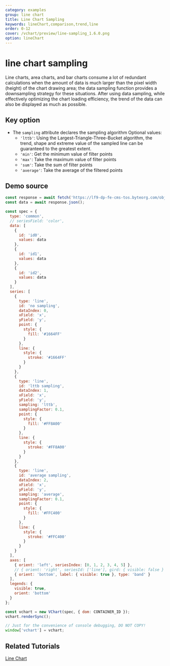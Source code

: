 ```yaml
---
category: examples
group: line chart
title: Line Chart Sampling
keywords: lineChart,comparison,trend,line
order: 0-12
cover: /vchart/preview/line-sampling_1.6.0.png
option: lineChart
---
```


# line chart sampling

Line charts, area charts, and bar charts consume a lot of redundant calculations when the amount of data is much larger than the pixel width (height) of the chart drawing area; the data sampling function provides a downsampling strategy for these situations. After using data sampling, while effectively optimizing the chart loading efficiency, the trend of the data can also be displayed as much as possible.

## Key option

- The `sampling` attribute declares the sampling algorithm
  Optional values:
  - `'lttb'`: Using the Largest-Triangle-Three-Bucket algorithm, the trend, shape and extreme value of the sampled line can be guaranteed to the greatest extent.
  - `'min'`: Get the minimum value of filter points
  - `'max'`: Take the maximum value of filter points
  - `'sum'`: Take the sum of filter points
  - `'average'`: Take the average of the filtered points

## Demo source

```javascript livedemo
const response = await fetch('https://lf9-dp-fe-cms-tos.byteorg.com/obj/bit-cloud/overlap-data.json');
const data = await response.json();

const spec = {
  type: 'common',
  // seriesField: 'color',
  data: [
    {
      id: 'id0',
      values: data
    },
    {
      id: 'id1',
      values: data
    },
    {
      id: 'id2',
      values: data
    }
  ],
  series: [
    {
      type: 'line',
      id: 'no sampling',
      dataIndex: 0,
      xField: 'x',
      yField: 'y',
      point: {
        style: {
          fill: '#1664FF'
        }
      },
      line: {
        style: {
          stroke: '#1664FF'
        }
      }
    },
    {
      type: 'line',
      id: 'lttb sampling',
      dataIndex: 1,
      xField: 'x',
      yField: 'y',
      sampling: 'lttb',
      samplingFactor: 0.1,
      point: {
        style: {
          fill: '#FF8A00'
        }
      },
      line: {
        style: {
          stroke: '#FF8A00'
        }
      }
    },
    {
      type: 'line',
      id: 'average sampling',
      dataIndex: 2,
      xField: 'x',
      yField: 'y',
      sampling: 'average',
      samplingFactor: 0.1,
      point: {
        style: {
          fill: '#FFC400'
        }
      },
      line: {
        style: {
          stroke: '#FFC400'
        }
      }
    }
  ],
  axes: [
    { orient: 'left', seriesIndex: [0, 1, 2, 3, 4, 5] },
    // { orient: 'right', seriesId: ['line'], gird: { visible: false } },
    { orient: 'bottom', label: { visible: true }, type: 'band' }
  ],
  legends: {
    visible: true,
    orient: 'bottom'
  }
};

const vchart = new VChart(spec, { dom: CONTAINER_ID });
vchart.renderSync();

// Just for the convenience of console debugging, DO NOT COPY!
window['vchart'] = vchart;
```

## Related Tutorials

[Line Chart](link)
